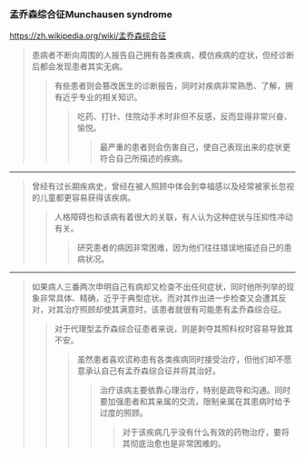 ### 孟乔森综合征Munchausen syndrome
https://zh.wikipedia.org/wiki/孟乔森综合征
>患病者不断向周围的人报告自己拥有各类疾病，模仿疾病的症状，但经诊断后都会发现患者其实无病。
>>有些患者则会篡改医生的诊断报告，同时对疾病非常熟悉、了解，拥有近乎专业的相关知识。
>>>吃药、打针、住院动手术时非但不反感，反而显得非常兴奋、愉悦。
>>>>最严重的患者则会伤害自己，使自己表现出来的症状更符合自己所描述的疾病。
----
>曾经有过长期疾病史，曾经在被人照顾中体会到幸福感以及经常被家长忽视的儿童都更容易获得该疾病。
>>人格障碍也和该病有着很大的关联，有人认为这种症状与压抑性冲动有关。
>>>研究患者的病因非常困难，因为他们往往错误地描述自己的患病状况。
---
>如果病人三番两次申明自己有病却又检查不出任何症状，同时他所列举的现象非常具体、精确，近乎于典型症状。而对其作出进一步检查又会遭其反对，对其治疗照顾却使其满意时，该患者就很有可能患有孟乔森综合征。
>>对于代理型孟乔森综合征患者来说，则是剥夺其照料权时容易导致其不安。
>>>虽然患者喜欢谎称患有各类疾病同时接受治疗，但他们却不愿意承认自己有孟乔森综合征并将其治好。
>>>>治疗该病主要依靠心理治疗，特别是疏导和沟通。同时要加强患者和其亲属的交流，限制亲属在其患病时给予过度的照顾。
>>>>>对于该疾病几乎没有什么有效的药物治疗，要将其彻底治愈也是非常困难的。